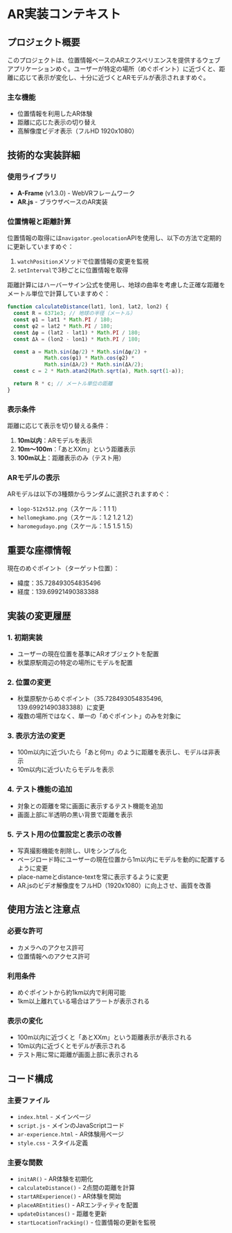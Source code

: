 # AR実装コンテキスト

## プロジェクト概要

このプロジェクトは、位置情報ベースのARエクスペリエンスを提供するウェブアプリケーションめぐ。ユーザーが特定の場所（めぐポイント）に近づくと、距離に応じて表示が変化し、十分に近づくとARモデルが表示されますめぐ。

### 主な機能

- 位置情報を利用したAR体験
- 距離に応じた表示の切り替え
- 高解像度ビデオ表示（フルHD 1920x1080）

## 技術的な実装詳細

### 使用ライブラリ

- **A-Frame** (v1.3.0) - WebVRフレームワーク
- **AR.js** - ブラウザベースのAR実装

### 位置情報と距離計算

位置情報の取得には`navigator.geolocation`APIを使用し、以下の方法で定期的に更新していますめぐ：

1. `watchPosition`メソッドで位置情報の変更を監視
2. `setInterval`で3秒ごとに位置情報を取得

距離計算にはハーバーサイン公式を使用し、地球の曲率を考慮した正確な距離をメートル単位で計算していますめぐ：

```javascript
function calculateDistance(lat1, lon1, lat2, lon2) {
  const R = 6371e3; // 地球の半径（メートル）
  const φ1 = lat1 * Math.PI / 180;
  const φ2 = lat2 * Math.PI / 180;
  const Δφ = (lat2 - lat1) * Math.PI / 180;
  const Δλ = (lon2 - lon1) * Math.PI / 180;

  const a = Math.sin(Δφ/2) * Math.sin(Δφ/2) +
            Math.cos(φ1) * Math.cos(φ2) *
            Math.sin(Δλ/2) * Math.sin(Δλ/2);
  const c = 2 * Math.atan2(Math.sqrt(a), Math.sqrt(1-a));

  return R * c; // メートル単位の距離
}
```

### 表示条件

距離に応じて表示を切り替える条件：

1. **10m以内**：ARモデルを表示
2. **10m〜100m**：「あとXXm」という距離表示
3. **100m以上**：距離表示のみ（テスト用）

### ARモデルの表示

ARモデルは以下の3種類からランダムに選択されますめぐ：

- `logo-512x512.png`（スケール：1 1 1）
- `hellomegkamo.png`（スケール：1.2 1.2 1.2）
- `haromegudayo.png`（スケール：1.5 1.5 1.5）

## 重要な座標情報

現在のめぐポイント（ターゲット位置）：
- 緯度：35.728493054835496
- 経度：139.69921490383388

## 実装の変更履歴

### 1. 初期実装
- ユーザーの現在位置を基準にARオブジェクトを配置
- 秋葉原駅周辺の特定の場所にモデルを配置

### 2. 位置の変更
- 秋葉原駅からめぐポイント（35.728493054835496, 139.69921490383388）に変更
- 複数の場所ではなく、単一の「めぐポイント」のみを対象に

### 3. 表示方法の変更
- 100m以内に近づいたら「あと何m」のように距離を表示し、モデルは非表示
- 10m以内に近づいたらモデルを表示

### 4. テスト機能の追加
- 対象との距離を常に画面に表示するテスト機能を追加
- 画面上部に半透明の黒い背景で距離を表示

### 5. テスト用の位置設定と表示の改善
- 写真撮影機能を削除し、UIをシンプル化
- ページロード時にユーザーの現在位置から1m以内にモデルを動的に配置するように変更
- place-nameとdistance-textを常に表示するように変更
- AR.jsのビデオ解像度をフルHD（1920x1080）に向上させ、画質を改善

## 使用方法と注意点

### 必要な許可
- カメラへのアクセス許可
- 位置情報へのアクセス許可

### 利用条件
- めぐポイントから約1km以内で利用可能
- 1km以上離れている場合はアラートが表示される

### 表示の変化
- 100m以内に近づくと「あとXXm」という距離表示が表示される
- 10m以内に近づくとモデルが表示される
- テスト用に常に距離が画面上部に表示される

## コード構成

### 主要ファイル
- `index.html` - メインページ
- `script.js` - メインのJavaScriptコード
- `ar-experience.html` - AR体験用ページ
- `style.css` - スタイル定義

### 主要な関数
- `initAR()` - AR体験を初期化
- `calculateDistance()` - 2点間の距離を計算
- `startARExperience()` - AR体験を開始
- `placeAREntities()` - ARエンティティを配置
- `updateDistances()` - 距離を更新
- `startLocationTracking()` - 位置情報の更新を監視
